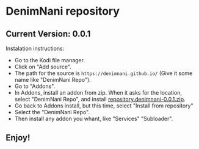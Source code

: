 # DenimNani repository
## Current Version: 0.0.1

Instalation instructions:


<p align="left">
  <ul>
    <li>Go to the Kodi file manager.</li>
    <li>Click on "Add source".</li>
    <li>The path for the source is <code>https://denimnani.github.io/</code> (Give it some name like "DenimNani Repo").</li>
    <li>Go to "Addons".</li>
    <li>In Addons, install an addon from zip.  When it asks for the location, select "DenimNani Repo", and install <a href="repository.denimnani-0.0.1.zip">repository.denimnani-0.0.1.zip</a>.</li>
    <li>Go back to Addons install, but this time, select "Install from repository"</li>
    <li>Select the "DenimNani Repo".</li>
    <li>Then install any addon you whant, like "Services" "Subloader".</li>
  </ul>
</p>

## Enjoy!
